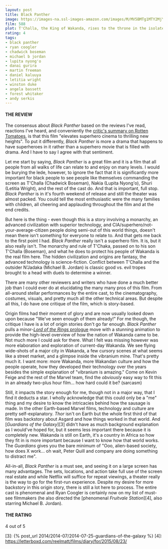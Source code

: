 ```yaml
---
layout: post
title: Black Panther
image: https://images-na.ssl-images-amazon.com/images/M/MV5BMTg1MTY2MjYzNV5BMl5BanBnXkFtZTgwMTc4NTMwNDI@._V1_UX182_CR0,0,182,268_AL_.jpg
film: 588
plot: T'Challa, the King of Wakanda, rises to the throne in the isolated, technologically advanced African nation, but his claim is challenged by a vengeful outsider who was a childhood victim of T'Challa's father's mistake.
rating: 4
tags:
- black panther
- ryan coogler
- chadwick boseman
- michael b jordan
- lupita nyong'o
- danai gurira
- martin freeman
- daniel kaluuya
- letitia wright
- winston duke
- angela bassett
- forest whitaker
- andy serkis
---
```


#### THE REVIEW
The consensus about *Black Panther* based on the reviews I've read, reactions I've heard, and conveniently the [critic's summary on Rotten Tomatoes][1], is that this film "elevates superhero cinema to thrilling new heights". To put it differently, *Black Panther* is more a drama that happens to have superheroes in it rather than a superhero movie that is filled with drama. And I have to say I agree with that sentiment.

Let me start by saying, *Black Panther* is a great film and it is a film that all people from all walks of life can relate to and enjoy on many levels. I would be burying the lede, however, to ignore the fact that it is significantly more important for black people to see people like themselves commanding the screen as T'Challa (Chadwick Boseman), Nakia (Lupita Nyong'o), Shuri (Letitia Wright), and the rest of the cast do. And that is important, full stop. *Black Panther* is in it's fourth weekend of release and still the theater was almost packed. You could tell the most enthusiastic were the many families with children, all cheering and applauding throughout the film and at the end credits. 

But here is the thing - even though this is a story involving a monarchy, an advanced civilization with superior technology, and CIA/superhero/not-your-average-citizen people doing semi-out of this world things, doesn't mean there isn't something for everyone to relate to. And that gets me back to the first point I had. *Black Panther* really isn't a superhero film. It is, but it also really isn't. The monarchy and rule of T'Chaka, passed on to his son T'Challa (Boseman), and what he does to protect his people of Wakanda is the real film here. The hidden civilization and origins are fantasy, the advanced technology is science-fiction. Conflict between T'Challa and the outsider N'Jadaka (Michael B. Jordan) is classic good vs. evil tropes brought to a head with duels to determine a winner.

There are many other reviewers and writers who have done a much better job than I could ever do at elucidating the many many pros of this film. From all-around stellar performances by the entire cast, to the cinematography, costumes, visuals, and pretty much all the other technical areas. But despite all this, I do have one critique of the film, which is story-based.

Origin films had their moment of glory and are now usually looked down upon because "We've seen enough of them already!" For me though, the critique I have is a lot of origin stories don't go far enough. *Black Panther* pulls a minor-[*Lord of the Rings* prologue][2] move with a stunning animation to provide the high-level overview of how the nation of Wakanda came to be. Not much more I could ask for there. What I felt was missing however was more elaboration and exploration of current-day Wakanda. We see flying wide-shots of a major city in Wakanda, a few cursory scenes at what seems like a street market, and a glimpse inside the vibranium mine. That's pretty much it. I want more: more Wakanda, more Wakandan culture and how the people operate, how they developed their technology over the years besides the simple explanation of "vibranium is amazing." Come on Kevin Feige and the rest of the Marvel team, find the *obviously* easy way to fit this in an already two-plus hour film... how hard could it be? (sarcasm)

Still, it impacts the story enough for me, though not in a major way, that I find it deducts a star. I wholly acknowledge that this could only be a "me" thing and my desire to know the intricacies behind how the sausage is made. In the other Earth-based Marvel films, technology and culture are pretty self-explanatory. *Thor* isn't on Earth but the whole first third of that film was backstory about Asgard and how things worked in that world. And [*Guardians of the Galaxy*][3] didn't have as much background explanation as I would've hoped for, but it seems less important there because it is completely new. Wakanda is still on Earth, it's a country in Africa so how they fit in is more important because I want to know how that world works. The *Guardians* gives you the bare minimum of "Ooo, alien-based society, how does X work... oh wait, Peter Quill and company are doing something to distract me".

All-in-all, *Black Panther* is a must see, and seeing it on a large screen has many advantages. The sets, locations, and action take full use of the screen real estate and while Netflix will suffice for repeat viewings, a theater really is the way to go for the first-run experience. Despite my desire for more backstory in this origin story, there is still a lot here to process. The entire cast is phenomenal and Ryan Coogler is certainly now on my list of must-see filmmakers (he also directed the [phenomenal *Fruitvale Station*][4], also starring Michael B. Jordan).

#### THE RATING
4 out of 5

[1]: https://www.rottentomatoes.com/m/black_panther_2018
[2]: https://www.youtube.com/watch?v=qj139dE7tFI
[3]: {% post_url 2014/2014-07/2014-07-25-guardians-of-the-galaxy %}
[4]: https://letterboxd.com/reelmatt/films/diary/for/2015/08/23/